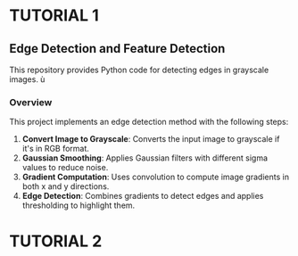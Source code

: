 # TUTORIAL 1
  ## Edge Detection and Feature Detection

This repository provides Python code for detecting edges in grayscale images. ù

### Overview

This project implements an edge detection method with the following steps:

1. **Convert Image to Grayscale**: Converts the input image to grayscale if it's in RGB format.
2. **Gaussian Smoothing**: Applies Gaussian filters with different sigma values to reduce noise.
3. **Gradient Computation**: Uses convolution to compute image gradients in both x and y directions.
4. **Edge Detection**: Combines gradients to detect edges and applies thresholding to highlight them.

# TUTORIAL 2
